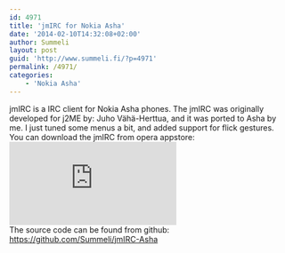 ```yaml
---
id: 4971
title: 'jmIRC for Nokia Asha'
date: '2014-02-10T14:32:08+02:00'
author: Summeli
layout: post
guid: 'http://www.summeli.fi/?p=4971'
permalink: /4971/
categories:
    - 'Nokia Asha'
---
```


jmIRC is a IRC client for Nokia Asha phones. The jmIRC was originally developed for j2ME by: Juho Vähä-Herttua, and it was ported to Asha by me. I just tuned some menus a bit, and added support for flick gestures.  
You can download the jmIRC from opera appstore:  
[![Opera Mobile Store](https://apps.opera.com/badge.php?a=s&v=dark_v2&did=83207&pid=607407 "Opera Mobile Store")](http://java.apps.opera.com/en_fi/jmirc.html)  
The source code can be found from github: <https://github.com/Summeli/jmIRC-Asha>
